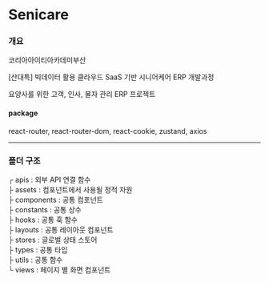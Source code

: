 # Senicare

### 개요
코리아아이티아카데미부산  

[산대특] 빅데이터 활용 클라우드 SaaS 기반 시니어케어 ERP 개발과정

요양사를 위한 고객, 인사, 물자 관리 ERP 프로젝트

#### package
react-router, react-router-dom, react-cookie, zustand, axios

***

### 폴더 구조

┌ apis : 외부 API 연결 함수  
├ assets : 컴포넌트에서 사용될 정적 자원  
├ components : 공통 컴포넌트  
├ constants : 공통 상수  
├ hooks : 공통 훅 함수  
├ layouts : 공통 레이아웃 컴포넌트  
├ stores : 글로벌 상태 스토어  
├ types : 공통 타입  
├ utils : 공통 함수  
└ views : 페이지 별 화면 컴포넌트